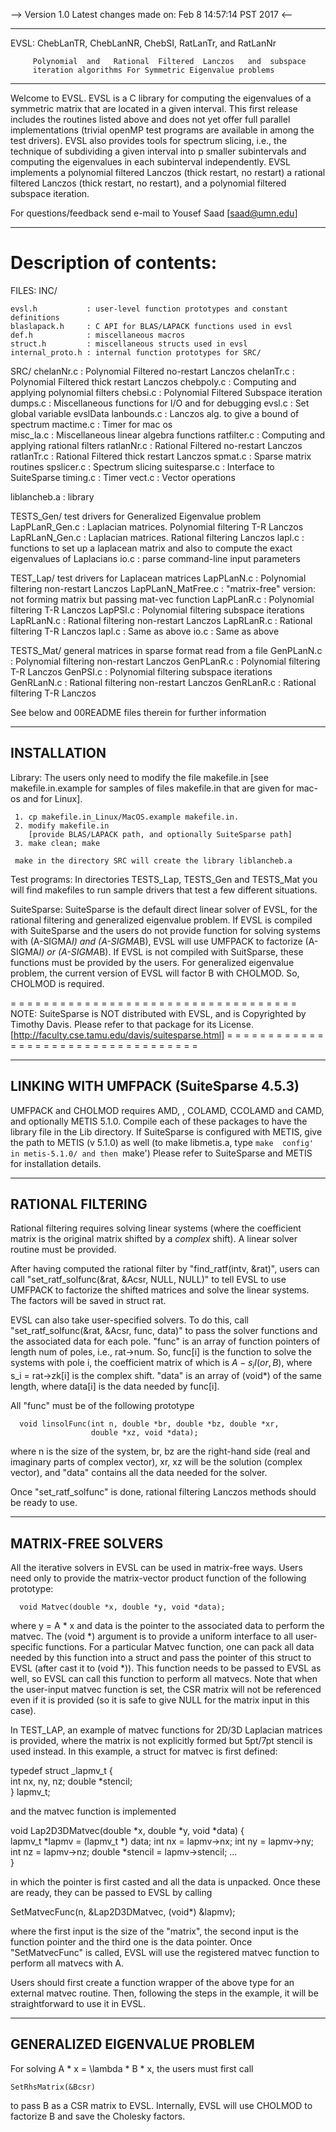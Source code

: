 
 --> Version 1.0  Latest changes made on: Feb  8 14:57:14 PST 2017 <--

-----------------------------------------------------------------------
  EVSL:  ChebLanTR, ChebLanNR,  ChebSI, RatLanTr, and RatLanNr  

         Polynomial  and   Rational  Filtered  Lanczos   and  subspace
         iteration algorithms For Symmetric Eigenvalue problems

-----------------------------------------------------------------------

Welcome to EVSL. EVSL is a C library for computing the eigenvalues of
a symmetric matrix  that are located in a given  interval.  This first
release includes the routines listed above and does not yet offer full
parallel implementations  (trivial openMP test programs  are available
in among  the test  drivers).  EVSL also  provides tools  for spectrum
slicing, i.e.,  the technique of  subdividing a given interval  into p
smaller subintervals and computing the eigenvalues in each subinterval
independently.  EVSL  implements a polynomial filtered  Lanczos (thick
restart, no  restart) a rational  filtered Lanczos (thick  restart, no
restart), and a polynomial filtered subspace iteration.

For questions/feedback send e-mail to Yousef Saad [saad@umn.edu]

-----------------------------------------------------------------------
    
Description of contents:
=======================

FILES:
  INC/

    evsl.h           : user-level function prototypes and constant definitions
    blaslapack.h     : C API for BLAS/LAPACK functions used in evsl
    def.h            : miscellaneous macros 
    struct.h         : miscellaneous structs used in evsl
    internal_proto.h : internal function prototypes for SRC/
    
  SRC/
    chelanNr.c    :  Polynomial Filtered no-restart Lanczos
    chelanTr.c    :  Polynomial Filtered thick restart Lanczos
    chebpoly.c    :  Computing and applying polynomial filters
    chebsi.c      :  Polynomial Filtered Subspace iteration
    dumps.c       :  Miscellaneous functions for I/O and for debugging 
    evsl.c        :  Set global variable evslData
    lanbounds.c   :  Lanczos alg. to give a bound of spectrum
    mactime.c     :  Timer for mac os    
    misc_la.c     :  Miscellaneous linear algebra functions
    ratfilter.c   :  Computing and applying rational filters
    ratlanNr.c    :  Rational Filtered no-restart Lanczos
    ratlanTr.c    :  Rational Filtered thick restart Lanczos
    spmat.c       :  Sparse matrix routines
    spslicer.c    :  Spectrum slicing
    suitesparse.c :  Interface to SuiteSparse
    timing.c      :  Timer
    vect.c        :  Vector operations

  liblancheb.a  : library

  TESTS_Gen/         test drivers for Generalized Eigenvalue problem
    LapPLanR_Gen.c : Laplacian matrices. Polynomial filtering T-R Lanczos
    LapRLanN_Gen.c : Laplacian matrices. Rational filtering Lanczos
    lapl.c         : functions to set up a laplacean matrix and also to 
                     compute the exact eigenvalues of Laplacians
    io.c           : parse command-line input parameters

  TEST_Lap/              test drivers for Laplacean matrices
    LapPLanN.c         : Polynomial filtering non-restart Lanczos
    LapPLanN_MatFree.c : "matrix-free" version: not forming matrix but
                         passing mat-vec function
    LapPLanR.c         : Polynomial filtering T-R Lanczos
    LapPSI.c           : Polynomial filtering subspace iterations
    LapRLanN.c         : Rational filtering non-restart Lanczos
    LapRLanR.c         : Rational filtering T-R Lanczos
    lapl.c             : Same as above
    io.c               : Same as above

  TESTS_Mat/     general matrices in sparse format read from a file
    GenPLanN.c : Polynomial filtering non-restart Lanczos
    GenPLanR.c : Polynomial filtering T-R Lanczos
    GenPSI.c   : Polynomial filtering subspace iterations
    GenRLanN.c : Rational filtering non-restart Lanczos
    GenRLanR.c : Rational filtering T-R Lanczos
 
  See below and 00README files therein for further information

-----------------------------------------------------------------------
  INSTALLATION
-----------------------------------------------------------------------

  Library:
     The users only need to modify the file makefile.in 
     [see makefile.in.example for samples of files makefile.in 
     that are given for mac-os and for Linux].
      
     1. cp makefile.in_Linux/MacOS.example makefile.in. 
     2. modify makefile.in 
        [provide BLAS/LAPACK path, and optionally SuiteSparse path]
     3. make clean; make

     make in the directory SRC will create the library liblancheb.a
      
  Test programs:
      In directories TESTS_Lap, TESTS_Gen and TESTS_Mat you will find makefiles to 
      run sample drivers that test a few different situations.

  SuiteSparse:
      SuiteSparse is the default direct linear solver of EVSL, for the
      rational filtering and generalized eigenvalue problem.
      If EVSL is compiled with SuiteSparse and the users do not provide
      function for solving systems with (A-SIGMA*I) and (A-SIGMA*B), 
      EVSL will use UMFPACK to factorize (A-SIGMA*I) or (A-SIGMA*B).
      If EVSL is not compiled with SuitSparse, these functions must be
      provided by the users.
      For generalized eigenvalue problem, the current version of EVSL
      will factor B with CHOLMOD. So, CHOLMOD is required.
 
  = = = = = = = = = = = = = = = = = = = = = = = = = = = = = = = = = = = 
  NOTE:  SuiteSparse is NOT distributed with EVSL, and is Copyrighted
         by Timothy Davis.  Please refer to that package for its License.
         [http://faculty.cse.tamu.edu/davis/suitesparse.html]
  = = = = = = = = = = = = = = = = = = = = = = = = = = = = = = = = = = = 

-----------------------------------------------------------------------
  LINKING  WITH  UMFPACK (SuiteSparse 4.5.3)
-----------------------------------------------------------------------
  UMFPACK and CHOLMOD requires AMD, ,  COLAMD, CCOLAMD
  and  CAMD,  and  optionally  METIS 5.1.0.   Compile  each  of  these
  packages  to  have  the  library  file in  the  Lib  directory.   If
  SuiteSparse  is configured  with METIS,  give the  path to  METIS (v
  5.1.0)  as  well   (to  make  libmetis.a,  type   `make  config'  in
  metis-5.1.0/ and then `make') 
  Please  refer to SuiteSparse and METIS for installation details.

-----------------------------------------------------------------------
  RATIONAL FILTERING
-----------------------------------------------------------------------
  Rational  filtering  requires  solving  linear  systems  (where  the
  coefficient matrix  is the  original matrix  shifted by  a *complex*
  shift).  A linear solver routine  must be provided.  

  After  having  computed  the  rational  filter  by  "find_ratf(intv,
  &rat)", users  can call "set_ratf_solfunc(&rat, &Acsr,  NULL, NULL)"
  to tell  EVSL to use UMFPACK  to factorize the shifted  matrices and
  solve the linear systems. The factors will be saved in struct rat.

  EVSL  can  also  take  user-specified  solvers.  To  do  this,  call
  "set_ratf_solfunc(&rat,  &Acsr,  func,  data)" to  pass  the  solver
  functions and the associated data for each pole.  "func" is an array
  of function  pointers of  length num of  poles, i.e.,  rat->num. So,
  func[i]  is the  function  to solve  the systems  with  pole i,  the
  coefficient matrix of  which is $A - s_i I(or, B)$,  where s_i = rat->zk[i]
  is the  complex shift.  "data"  is an array  of (void*) of  the same
  length,  where data[i]  is the  data needed  by func[i].   

  All "func" must be of the following prototype

      void linsolFunc(int n, double *br, double *bz, double *xr, 
                      double *xz, void *data);

  where n  is the size  of the system,  br, bz are  the right-hand
  side (real and  imaginary parts of complex vector),  xr, xz will
  be the  solution (complex vector),  and "data" contains  all the
  data  needed  for  the  solver.    

  Once "set_ratf_solfunc" is done, rational filtering Lanczos methods 
  should be ready to use.
      
-----------------------------------------------------------------------
  MATRIX-FREE SOLVERS
-----------------------------------------------------------------------
  All  the  iterative solvers  in  EVSL  can  be used  in  matrix-free
  ways. Users need only to  provide the matrix-vector product function
  of the following prototype:
  
      void Matvec(double *x, double *y, void *data);

  where y  = A *  x and data  is the pointer  to the associated  data to
  perform the  matvec. The  (void *)  argument is  to provide  a uniform
  interface  to all  user-specific  functions. For  a particular  Matvec
  function, one can pack all data  needed by this function into a struct
  and pass the  pointer of this struct  to EVSL (after cast  it to (void
  *)). This  function needs to  be passed to EVSL  as well, so  EVSL can
  call  this  function  to  perform  all matvecs.  Note  that  when  the
  user-input  matvec  function  is  set,  the CSR  matrix  will  not  be
  referenced even if it  is provided (so it is safe to give NULL for the
  matrix input in this case).

  In  TEST_LAP,  an example  of  matvec  functions for  2D/3D  Laplacian
  matrices is  provided, where the  matrix is not explicitly  formed but
  5pt/7pt stencil is used instead. In  this example, a struct for matvec
  is first defined:

  typedef struct _lapmv_t {  
    int  nx,  ny,  nz; 
    double  *stencil;  
  } lapmv_t;

  and the matvec function is implemented

  void Lap2D3DMatvec(double  *x, double  *y,  void  *data) {  
    lapmv_t *lapmv = (lapmv_t *) data; 
    int nx = lapmv->nx; 
    int ny = lapmv->ny;
    int nz = lapmv->nz; 
    double *stencil = lapmv->stencil; 
    ...  
  }

  in  which   the  pointer  is  first   casted  and  all  the   data  is
  unpacked. Once these are ready, they can be passed to EVSL by calling
    
  SetMatvecFunc(n, &Lap2D3DMatvec, (void*) &lapmv);

  where the first input is the size of the "matrix", the second input is
  the  function pointer  and the  third one  is the  data pointer.  Once
  "SetMatvecFunc"  is  called,  EVSL  will  use  the  registered  matvec
  function to perform all matvecs with A.

  Users should first create a function  wrapper of the above type for an
  external matvec routine. Then, following  the steps in the example, it
  will be straightforward to use it in EVSL.

-----------------------------------------------------------------------
  GENERALIZED EIGENVALUE PROBLEM
-----------------------------------------------------------------------
  For solving A * x = \lambda * B * x, the users must first call
  
    SetRhsMatrix(&Bcsr)

  to pass B as a CSR matrix to EVSL. Internally, EVSL will use CHOLMOD
  to factorize B and save the Cholesky factors.

